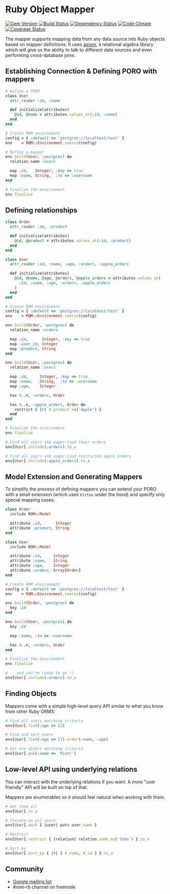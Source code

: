 # Ruby Object Mapper

[![Gem Version](https://badge.fury.io/rb/rom.png)][gem]
[![Build Status](https://travis-ci.org/rom-rb/rom.png?branch=master)][travis]
[![Dependency Status](https://gemnasium.com/rom-rb/rom.png)][gemnasium]
[![Code Climate](https://codeclimate.com/github/rom-rb/rom.png)][codeclimate]
[![Coverage Status](https://coveralls.io/repos/rom-rb/rom/badge.png?branch=master)][coveralls]

[gem]: https://rubygems.org/gems/rom
[travis]: https://travis-ci.org/rom-rb/rom
[gemnasium]: https://gemnasium.com/rom-rb/rom
[codeclimate]: https://codeclimate.com/github/rom-rb/rom
[coveralls]: https://coveralls.io/r/rom-rb/rom

The mapper supports mapping data from any data source into Ruby objects
based on mapper definitions. It uses [axiom](https://github.com/dkubb/axiom),
a relational algebra library which will give us the ability to talk to
different data sources and even performing cross-database joins.

## Establishing Connection & Defining PORO with mappers

``` ruby
# Define a PORO
class User
  attr_reader :id, :name

  def initialize(attributes)
    @id, @name = attributes.values_at(:id, :name)
  end
end

# Create ROM environment
config = { :default => 'postgres://localhost/test' }
env    = ROM::Environment.coerce(config)

# Define a mapper
env.build(User, :postgres) do
  relation_name :users

  map :id,   Integer, :key => true
  map :name, String,  :to => :username
end

# Finalize the environment
env.finalize
```

## Defining relationships

``` ruby
class Order
  attr_reader :id, :product

  def initialize(attributes)
    @id, @product = attributes.values_at(:id, :product)
  end
end

class User
  attr_reader :id, :name, :age, :orders, :apple_orders

  def initialize(attributes)
    @id, @name, @age, @orders, @apple_orders = attributes.values_at(
      :id, :name, :age, :orders, :apple_orders
    )
  end
end

# Create ROM environment
config = { :default => 'postgres://localhost/test' }
env    = ROM::Environment.coerce(config)

env.build(Order, :postgres) do
  relation_name :orders

  map :id,      Integer, :key => true
  map :user_id, Integer
  map :product, String
end

env.build(User, :postgres) do
  relation_name :users

  map :id,     Integer, :key => true
  map :name,   String,  :to => :username
  map :age,    Integer

  has 0..n, :orders, Order

  has 0..n, :apple_orders, Order do
    restrict { |r| r.product.eq('Apple') }
  end
end

# Finalize the environment
env.finalize

# Find all users and eager-load their orders
env[User].include(:orders).to_a

# Find all users and eager-load restricted apple_orders
env[User].include(:apple_orders).to_a
```

## Model Extension and Generating Mappers

To simplify the process of defining mappers you can extend your PORO with a small
extension (which uses `Virtus` under the hood) and specify only special mapping
cases:

``` ruby
class Order
  include ROM::Model

  attribute :id,      Integer
  attribute :product, String
end

class User
  include ROM::Model

  attribute :id,     Integer
  attribute :name,   String
  attribute :age,    Integer
  attribute :orders, Array[Order]
end

# Create ROM environment
config = { :default => 'postgres://localhost/test' }
env    = ROM::Environment.coerce(config)

env.build(Order, :postgres) do
  key :id
end

env.build(User, :postgres) do
  key :id

  map :name, :to => :username

  has 0..n, :orders, Order
end

# Finalize the environment
env.finalize

# ...and you're ready to go :)
env[User].include(:orders).to_a
```

## Finding Objects

Mappers come with a simple high-level query API similar to what you know from other Ruby ORMS:

```ruby
# Find all users matching criteria
env[User].find(:age => 21)

# Find and sort users
env[User].find(:age => 21).order(:name, :age)

# Get one object matching criteria
env[User].one(:name => 'Piotr')
```

## Low-level API using underlying relations

You can interact with the underlying relations if you want. A more "user friendly"
API will be built on top of that.

Mappers are enumerables so it should feel natural when working with them.

```ruby
# Get them all
env[User].to_a

# Iterate on all users
env[User].each { |user| puts user.name }

# Restrict
env[User].restrict { |relation| relation.name.eq('John') }.to_a

# Sort by
env[User].sort_by { |r| [ r.name, r.id ] }.to_a
```

## Community

* [Google mailing list](https://groups.google.com/forum/?fromgroups#!forum/rom-rb)
* \#rom-rb channel on freenode
